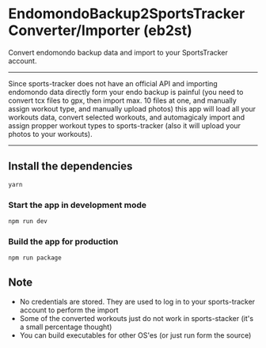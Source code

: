 # EndomondoBackup2SportsTracker Converter/Importer  (eb2st)

Convert endomondo backup data and import to your SportsTracker account.

---
Since sports-tracker does not have an official API and importing endomondo data directly form your endo backup is painful (you need to convert tcx files to gpx, then import max. 10 files at one, and manually assign workout type, and manually upload photos) this app will load all your workouts data, convert selected workouts, and automagicaly import and assign propper workout types to sports-tracker (also it will upload your photos to your workouts).

---

## Install the dependencies
```bash
yarn
```

### Start the app in development mode
```bash
npm run dev
```

### Build the app for production
```bash
npm run package
```

## Note

* No credentials are stored. They are used to log in to your sports-tracker account to perform the import
* Some of the converted workouts just do not work in sports-stacker (it's a small percentage thought)
* You can build executables for other OS'es (or just run form the source)
